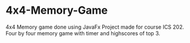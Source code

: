 # 4x4-Memory-Game
4x4 Memory game done using JavaFx
Project made for course ICS 202.
Four by four  memory game with timer and highscores of top 3.
